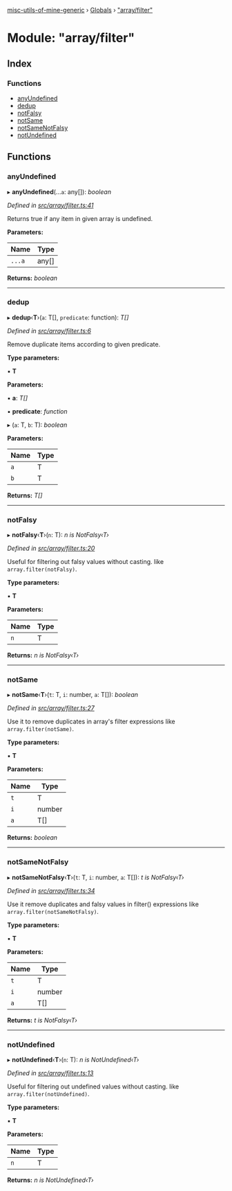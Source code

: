 [misc-utils-of-mine-generic](../README.md) › [Globals](../globals.md) › ["array/filter"](_array_filter_.md)

# Module: "array/filter"

## Index

### Functions

* [anyUndefined](_array_filter_.md#anyundefined)
* [dedup](_array_filter_.md#dedup)
* [notFalsy](_array_filter_.md#notfalsy)
* [notSame](_array_filter_.md#notsame)
* [notSameNotFalsy](_array_filter_.md#notsamenotfalsy)
* [notUndefined](_array_filter_.md#notundefined)

## Functions

###  anyUndefined

▸ **anyUndefined**(...`a`: any[]): *boolean*

*Defined in [src/array/filter.ts:41](https://github.com/cancerberoSgx/misc-utils-of-mine/blob/b2d6050/misc-utils-of-mine-generic/src/array/filter.ts#L41)*

Returns true if any item in given array is undefined.

**Parameters:**

Name | Type |
------ | ------ |
`...a` | any[] |

**Returns:** *boolean*

___

###  dedup

▸ **dedup**‹**T**›(`a`: T[], `predicate`: function): *T[]*

*Defined in [src/array/filter.ts:6](https://github.com/cancerberoSgx/misc-utils-of-mine/blob/b2d6050/misc-utils-of-mine-generic/src/array/filter.ts#L6)*

Remove duplicate items according to given predicate.

**Type parameters:**

▪ **T**

**Parameters:**

▪ **a**: *T[]*

▪ **predicate**: *function*

▸ (`a`: T, `b`: T): *boolean*

**Parameters:**

Name | Type |
------ | ------ |
`a` | T |
`b` | T |

**Returns:** *T[]*

___

###  notFalsy

▸ **notFalsy**‹**T**›(`n`: T): *n is NotFalsy‹T›*

*Defined in [src/array/filter.ts:20](https://github.com/cancerberoSgx/misc-utils-of-mine/blob/b2d6050/misc-utils-of-mine-generic/src/array/filter.ts#L20)*

Useful for filtering out falsy values without casting. like `array.filter(notFalsy)`.

**Type parameters:**

▪ **T**

**Parameters:**

Name | Type |
------ | ------ |
`n` | T |

**Returns:** *n is NotFalsy‹T›*

___

###  notSame

▸ **notSame**‹**T**›(`t`: T, `i`: number, `a`: T[]): *boolean*

*Defined in [src/array/filter.ts:27](https://github.com/cancerberoSgx/misc-utils-of-mine/blob/b2d6050/misc-utils-of-mine-generic/src/array/filter.ts#L27)*

Use it to remove duplicates in array's filter expressions like `array.filter(notSame)`.

**Type parameters:**

▪ **T**

**Parameters:**

Name | Type |
------ | ------ |
`t` | T |
`i` | number |
`a` | T[] |

**Returns:** *boolean*

___

###  notSameNotFalsy

▸ **notSameNotFalsy**‹**T**›(`t`: T, `i`: number, `a`: T[]): *t is NotFalsy‹T›*

*Defined in [src/array/filter.ts:34](https://github.com/cancerberoSgx/misc-utils-of-mine/blob/b2d6050/misc-utils-of-mine-generic/src/array/filter.ts#L34)*

Use it remove duplicates and falsy values in filter() expressions like `array.filter(notSameNotFalsy)`.

**Type parameters:**

▪ **T**

**Parameters:**

Name | Type |
------ | ------ |
`t` | T |
`i` | number |
`a` | T[] |

**Returns:** *t is NotFalsy‹T›*

___

###  notUndefined

▸ **notUndefined**‹**T**›(`n`: T): *n is NotUndefined‹T›*

*Defined in [src/array/filter.ts:13](https://github.com/cancerberoSgx/misc-utils-of-mine/blob/b2d6050/misc-utils-of-mine-generic/src/array/filter.ts#L13)*

Useful for filtering out undefined values without casting. like `array.filter(notUndefined)`.

**Type parameters:**

▪ **T**

**Parameters:**

Name | Type |
------ | ------ |
`n` | T |

**Returns:** *n is NotUndefined‹T›*
